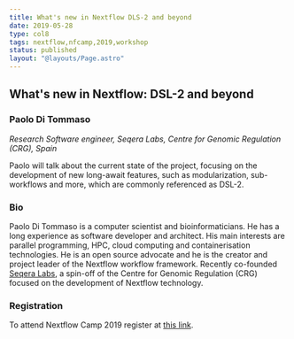 ```yaml
---
title: What's new in Nextflow DLS-2 and beyond
date: 2019-05-28
type: col8
tags: nextflow,nfcamp,2019,workshop
status: published
layout: "@layouts/Page.astro"
---
```


## What's new in Nextflow: DSL-2 and beyond

### Paolo Di Tommaso
*Research Software engineer, Seqera Labs, Centre for Genomic Regulation (CRG), Spain*

Paolo will talk about the current state of the project, focusing on the development
of new long-await features, such as modularization, sub-workflows and more, which are commonly
referenced as DSL-2.

### Bio


Paolo Di Tommaso is a computer scientist and bioinformaticians. He has a long experience as software developer and architect. His main interests are parallel programming, HPC, cloud computing and containerisation technologies. He is an open source advocate and he is the creator and project leader of the Nextflow workflow framework. Recently co-founded [Seqera Labs](http://www.seqera.io), a spin-off
of the Centre for Genomic Regulation (CRG) focused on the development of Nextflow technology.


### Registration

To attend Nextflow Camp 2019 register at [this link](https://www.crg.eu/en/event/coursescrg-nextflow-2019).
